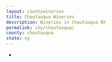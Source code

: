 ```yaml
---
layout: countywineries
title: Chautauqua Wineries
description: Wineries in Chautauqua NY
permalink: /ny/chautauqua/
county: chautauqua
state: ny
---
```

-
